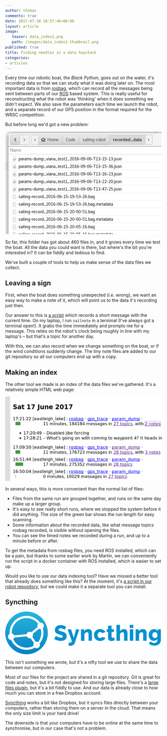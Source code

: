 ```yaml
---
author: thomas
comments: true
date: 2017-07-30 18:57:46+00:00
layout: article
image:
   teaser: data_index2.png
   path: /images/data_index2-thumbnail.png
published: true
title: Finding needles in a data haystack
categories:
- articles
---
```


Every time our robotic boat, the *Black Python*, goes out on the water, it's
recording data so that we can study what it was doing later on. The most
important data is from [rosbag](http://wiki.ros.org/rosbag), which can record
all the messages being sent between parts of our [ROS](http://www.ros.org/)
based system. This is really useful for reconstructing what the robot was
'thinking' when it does something we didn't expect. We also save the parameters
each time we launch the robot, and a separate record of our GPS position in
the format required for the WRSC competition.

But before long we'd got a new problem:

![lots of data files](/images/data_files.png)

So far, this folder has got about 460 files in, and it grows every time we test
the boat. All the data you could want is there, but where's the bit you're
interested in? It can be fiddly and tedious to find.

We've built a couple of tools to help us make sense of the data files we collect.

## Leaving a sign

First, when the boat does something unexpected (i.e. wrong), we want an easy
way to make a note of it, which will point us to the data it's recording just
then.

Our answer to this is [a script](https://github.com/Maritime-Robotics-Student-Society/sailing-robot/blob/a9776b5342c6b548a81922bee30015d6c5199243/recorded_data/notes/log_timed_note.py)
which records a short message with the current time. On my laptop, I run
``sailnote`` in a terminal (I've always got a terminal open!). It grabs the time
immediately and prompts me for a message. This relies on the robot's clock being
roughly in line with my laptop's – but that's a topic for another day.

With this, we can also record when we change something on the boat, or if the
wind conditions suddenly change. The tiny note files are added to our git
repository so all our computers end up with a copy.

## Making an index

The other tool we made is an index of the data files we've gathered. It's a
relatively simple HTML web page:

![index of data files](/images/data_index2.png)

In several ways, this is more convenient than the normal list of files:

- Files from the same run are grouped together, and runs on the same day make
  up a larger group.
- It's easy to see really short runs, where we stopped the system before it did
  anything. The size of the green bar shows the run length for easy scanning.
- Some information about the recorded data, like what message topics rosbag
  recorded, is visible without opening the files.
- You can see the timed notes we recorded during a run, and up to a minute
  before or after.

To get the metadata from rosbag files, you need ROS installed, which can
be a pain, but thanks to some earlier work by Martin, we can conveniently run
the script in a docker container with ROS installed, which is easier to set up.

Would you like to use our data indexing tool? Have we missed a better tool that
already does something like this? At the moment, it's [a script in our robot
repository](https://github.com/Maritime-Robotics-Student-Society/sailing-robot/blob/a9776b5342c6b548a81922bee30015d6c5199243/utilities/index_recorded_data.py), but we could
make it a separate tool you can install.

## Syncthing

![syncthing logo](/images/syncthing-logo.png)

This isn't something we wrote, but it's a nifty tool we use to share the data
between our computers.

Most of our files for the project are shared in a git repository. Git is great
for code and notes, but it's not designed for storing large files. There's a
[large files plugin](https://git-lfs.github.com/), but it's a bit fiddly to use.
And our data is already close to how much you can store in a free Dropbox
account.

[Syncthing](https://syncthing.net/) works a bit like Dropbox, but it syncs files
directly between your computers, rather than storing them on a server in the
cloud. That means the only size limit is your hard drive!

The downside is that your computers have to be online at the same time to
synchronise, but in our case that's not a problem.
